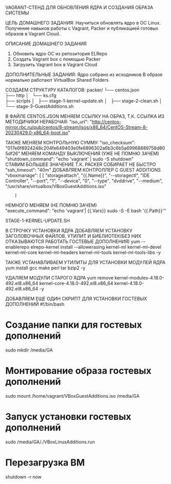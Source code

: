 VAGRANT-СТЕНД ДЛЯ ОБНОВЛЕНИЯ ЯДРА И СОЗДАНИЯ ОБРАЗА СИСТЕМЫ

ЦЕЛЬ ДОМАШНЕГО ЗАДАНИЯ:
Научиться обновлять ядро в ОС Linux. Получение навыков работы с Vagrant, Packer и публикацией готовых образов в Vagrant Cloud. 

ОПИСАНИЕ ДОМАШНЕГО ЗАДАНИЯ
1) Обновить ядро ОС из репозитория ELRepo
2) Создать Vagrant box c помощью Packer
3) Загрузить Vagrant box в Vagrant Cloud

ДОПОЛНИТЕЛЬНЫЕ ЗАДАНИЯ:
Ядро собрано из исходников
В образе нормально работают VirtualBox Shared Folders

СОЗДАЕМ СТРУКТУРУ КАТАЛОГОВ:
packer/
    └── centos.json                     
├── http
│   └── ks.cfg                         
├── scripts
│   ├── stage-1-kernel-update.sh
│   ├── stage-2-clean.sh
│   └── stage-3-GuestAdditions.sh

В ФАЙЛЕ CENTOS.JSON МЕНЯЕМ ССЫЛКУ НА ОБРАЗ, Т.К. ССЫЛКА ИЗ МЕТОДИЧИКИ НЕРАБОЧАЯ:
"iso_url": "http://centos-mirror.rbc.ru/pub/centos/8-stream/isos/x86_64/CentOS-Stream-8-20230429.0-x86_64-boot.iso"

ТАКЖЕ МЕНЯЕМ КОНТРОЛЬНУЮ СУММУ:
"iso_checksum": "017e6f8924248c204fe649403e0fe6896302a6b3c6b5a69968889758d805df26"
МЕНЯЕМ КОМАНДУ ВЫКЛЮЧЕНИЯ (УЖЕ НЕ ПОМНЮ ЗАЧЕМ)
"shutdown_command": "echo 'vagrant' | sudo -S shutdown"     
СТАВИМ БОЛЬШЕЕ ЗНАЧЕНИЕ Т.К. PACKER СОБИРАЕТ НЕ БЫСТРО
"ssh_timeout": "40m"
ДОБАВЛЯЕМ КОНТРОЛЛЕР С GUEST ADDITIONS
"vboxmanage": [
       [
          "storageattach",
          "{{.Name}}",
          "--storagectl",
          "IDE Controller",
          "--port",
          "1",
          "--device",
          "0",
          "--type",
          "dvddrive",
          "--medium",
          "/usr/share/virtualbox/VBoxGuestAdditions.iso"

        ]   
НЕМНОГО МЕНЯЕМ (НЕ ПОМНЮ ЗАЧЕМ)        
"execute_command": "echo 'vagrant'| {{.Vars}} sudo -S -E bash '{{.Path}}'"        
            
STAGE-1-KERNEL-UPDATE.SH 
 
В СТРОЧКУ УСТАНОВКИ ЯДРА ДОБАВЛЯЕМ УСТАНОВКУ ЗАГОЛОВОЧНЫХ ФАЙЛОВ, УТИЛИТ И БИБЛИОТЕК(БЕЗ НИХ ОТКАЗЫВАЮТСЯ РАБОТАТЬ ГОСТЕВЫЕ ДОПОЛНЕНИЯ)
yum --enablerepo elrepo-kernel install --allowerasing kernel-ml kernel-ml-devel kernel-ml-core kernel-ml-headers kernel-ml-tools kernel-ml-tools-libs -y

ТАКЖЕ УСТАНАВЛИВАЕМ УТИЛИТЫ ДЛЯ УСТАНОВКИ МОДУЛЕЙ ЯДРА 
yum install gcc make perl tar bzip2 -y

УДАЛЯЕМ МОДУЛИ СТАРОГО ЯДРА
yum remove kernel-modules-4.18.0-492.el8.x86_64 kernel-core-4.18.0-492.el8.x86_64 kernel-4.18.0-492.el8.x86_64 -y

ДОБАВЛЯЕМ ЕЩЕ ОДИН СКРИПТ ДЛЯ УСТАНОВКИ ГОСТЕВЫХ ДОПОЛНЕНИЙ
#!/bin/bash
# Создание папки для гостевых дополнений
sudo mkdir /media/GA
# Монтирование образа гостевых дополнений
sudo mount /home/vagrant/VBoxGuestAdditions.iso /media/GA
# Запуск установки гостевых дополнений
sudo /media/GA/./VBoxLinuxAdditions.run
# Перезагрузка ВМ
shutdown -r now




